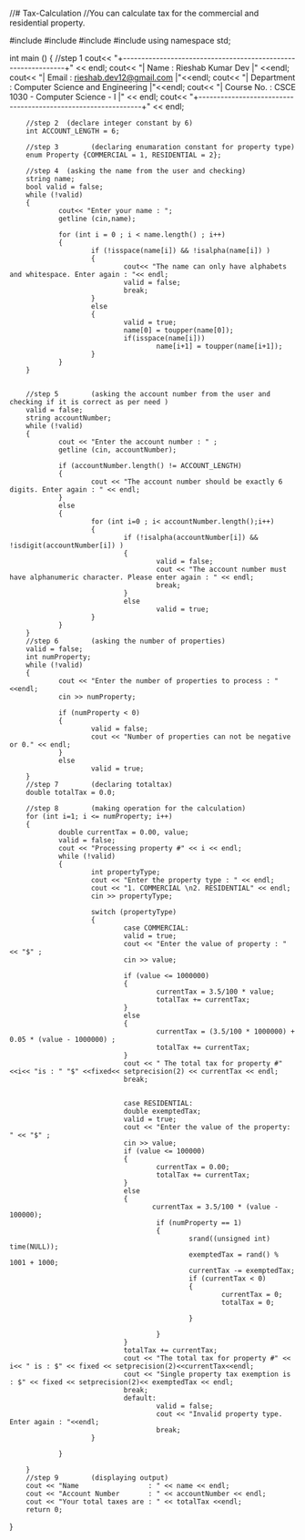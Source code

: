 //# Tax-Calculation
//You can calculate tax for the commercial and residential property.


#include <iostream>
#include <string>
#include <cmath>
#include <iomanip>
using namespace std;

int main ()
{
        //step 1
          cout<< "+--------------------------------------------------------------+" << endl;
          cout<< "|        Name       : Rieshab Kumar Dev                        |" <<endl;
          cout<< "|        Email      : rieshab.dev12@gmail.com                  |"<<endl;
          cout<< "|        Department : Computer Science and Engineering         |"<<endl;
          cout<< "|        Course No. : CSCE 1030 - Computer Science - I         |" << endl;
          cout<< "+--------------------------------------------------------------+" << endl;
         

        //step 2  (declare integer constant by 6)
        int ACCOUNT_LENGTH = 6;

        //step 3        (declaring enumaration constant for property type)
        enum Property {COMMERCIAL = 1, RESIDENTIAL = 2};
             
        //step 4  (asking the name from the user and checking)
        string name;
        bool valid = false;
        while (!valid)
        {
                cout<< "Enter your name : ";
                getline (cin,name);
                
                for (int i = 0 ; i < name.length() ; i++)
                {
                        if (!isspace(name[i]) && !isalpha(name[i]) )
                        {
                                cout<< "The name can only have alphabets and whitespace. Enter again : "<< endl;
                                valid = false;
                                break;
                        }
                        else
                        {
                                valid = true;
                                name[0] = toupper(name[0]);
                                if(isspace(name[i]))
                                        name[i+1] = toupper(name[i+1]);
                        }
                }
        }


        //step 5        (asking the account number from the user and checking if it is correct as per need )
        valid = false;
        string accountNumber;
        while (!valid)
        {
                cout << "Enter the account number : " ;
                getline (cin, accountNumber);

                if (accountNumber.length() != ACCOUNT_LENGTH)
                {
                        cout << "The account number should be exactly 6 digits. Enter again : " << endl;
                }
                else
                {
                        for (int i=0 ; i< accountNumber.length();i++)
                        {
                                if (!isalpha(accountNumber[i]) && !isdigit(accountNumber[i]) )
                                {
                                        valid = false;
                                        cout << "The account number must have alphanumeric character. Please enter again : " << endl;
                                        break;
                                }
                                else
                                        valid = true;
                        }
                }
        }
        //step 6        (asking the number of properties)
        valid = false;
        int numProperty;
        while (!valid)
        {
                cout << "Enter the number of properties to process : " <<endl;
                cin >> numProperty;
        
                if (numProperty < 0)
                {
                        valid = false;
                        cout << "Number of properties can not be negative or 0." << endl;
                }
                else
                        valid = true;
        }
        //step 7        (declaring totaltax)
        double totalTax = 0.0;
        
        //step 8        (making operation for the calculation)
        for (int i=1; i <= numProperty; i++)
        {
                double currentTax = 0.00, value;
                valid = false;
                cout << "Processing property #" << i << endl;
                while (!valid)
                {
                        int propertyType;
                        cout << "Enter the property type : " << endl;
                        cout << "1. COMMERCIAL \n2. RESIDENTIAL" << endl;
                        cin >> propertyType;

                        switch (propertyType)
                        {
                                case COMMERCIAL:
                                valid = true;
                                cout << "Enter the value of property : " << "$" ;
                                cin >> value;

                                if (value <= 1000000)
                                {
                                        currentTax = 3.5/100 * value;
                                        totalTax += currentTax;
                                }
                                else
                                {
                                        currentTax = (3.5/100 * 1000000) + 0.05 * (value - 1000000) ;
                                        totalTax += currentTax;
                                }
                                cout << " The total tax for property #"<<i<< "is : " "$" <<fixed<< setprecision(2) << currentTax << endl;
                                break;

                        
                                case RESIDENTIAL:
                                double exemptedTax;
                                valid = true;
                                cout << "Enter the value of the property: " << "$" ;
                                cin >> value;
                                if (value <= 100000)
                                {
                                        currentTax = 0.00;
                                        totalTax += currentTax;
                                }
                                else
                                {
                                       currentTax = 3.5/100 * (value - 100000);
                                        if (numProperty == 1)
                                        {
                                                srand((unsigned int) time(NULL));
                                                exemptedTax = rand() % 1001 + 1000;
                                                currentTax -= exemptedTax;
                                                if (currentTax < 0)
                                                {
                                                        currentTax = 0;
                                                        totalTax = 0;

                                                }

                                        }
                                }
                                totalTax += currentTax;
                                cout << "The total tax for property #" << i<< " is : $" << fixed << setprecision(2)<<currentTax<<endl;
                                cout << "Single property tax exemption is : $" << fixed << setprecision(2)<< exemptedTax << endl;
                                break;
                                default:
                                        valid = false;
                                        cout << "Invalid property type. Enter again : "<<endl;
                                        break;
                        }

                }

        }
        //step 9        (displaying output)
        cout << "Name                 : " << name << endl;
        cout << "Account Number       : " << accountNumber << endl;
        cout << "Your total taxes are : " << totalTax <<endl;
        return 0;
}



